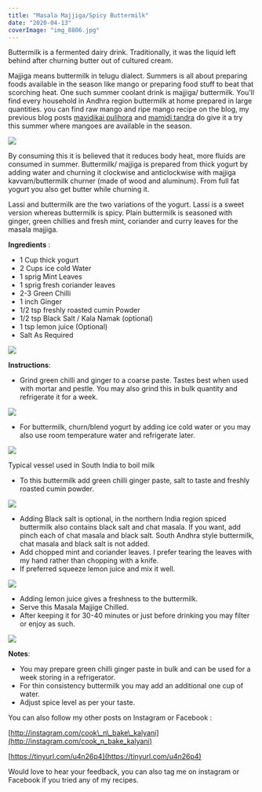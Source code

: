 ```yaml
---
title: "Masala Majjiga/Spicy Buttermilk"
date: "2020-04-13"
coverImage: "img_8806.jpg"
---
```


Buttermilk is a fermented dairy drink. Traditionally, it was the liquid left behind after churning butter out of cultured cream.

Majjiga means buttermilk in telugu dialect. Summers is all about preparing foods available in the season like mango or preparing food stuff to beat that scorching heat. One such summer coolant drink is majjiga/ buttermilk. You'll find every household in Andhra region buttermilk at home prepared in large quantities. you can find raw mango and ripe mango recipe on the blog, my previous blog posts [mavidikai pulihora](https://l.facebook.com/l.php?u=https%3A%2F%2Fcooknbakekalyani.wordpress.com%2F2020%2F04%2F03%2Fmango-rice-mavidikai-pulihora%2F%3Ffbclid%3DIwAR3E_Ed2hhTQ7nFZPSjqKh_5qOAJKQaa2qKWgwERdw65wHjeOvl8Y1eD2LM&h=AT1kW67OspO27O7wxbI4M43ZFyiVpDn2CrIkiBPlzDXj63ywk8ga2Iyrxdg49PO6ty1rSQ1-aUN6iS_0iQBzDasMvhqR9_nFMRPt63-tmI9JOI3nycdAhfzconkTJzzzp-VlZnL8_hjzO1Ua-UEABt8k0k_-d8-_bvvmZY8hh1FUBvbCN7Nkt-g) and [mamidi tandra](https://l.facebook.com/l.php?u=https%3A%2F%2Fcooknbakekalyani.wordpress.com%2F2020%2F04%2F10%2Faam-papad-mango-pulp-bars%2F%3Ffbclid%3DIwAR1wSxsRiusnYi-b25PVJlymaqernH7eTzWfPdb21csGDmBuLjbG7D0fnN4&h=AT0XxGXEShafRd5ViujMChrqaG-ejBL_PVKLDMDLFTbXiqcawbTMYf-99w3A6MRjWFyZ8IUPI41gM_j1IM59gpchCS0VESzmFsb-KQh3W7dHRDYZG3Yatr0WTvo7cZLMG5NKNNWFEmqR2zIiA7wbpC8N1fmh0s5piMDE59g-lKeRaxL8xh0BDrc) do give it a try this summer where mangoes are available in the season.

![](https://cooknbakekalyani.files.wordpress.com/2020/04/img_8806.jpg?w=768)

By consuming this it is believed that it reduces body heat, more fluids are consumed in summer. Buttermilk/ majjiga is prepared from thick yogurt by adding water and churning it clockwise and anticlockwise with majjiga kavvam/buttermilk churner (made of wood and aluminum). From full fat yogurt you also get butter while churning it.

Lassi and buttermilk are the two variations of the yogurt. Lassi is a sweet version whereas buttermilk is spicy. Plain buttermilk is seasoned with ginger, green chillies and fresh mint, coriander and curry leaves for the masala majjiga.

**Ingredients** : 

- 1 Cup thick yogurt
- 2 Cups ice cold Water
- 1 sprig Mint Leaves
- 1 sprig fresh coriander leaves
- 2-3 Green Chilli
- 1 inch Ginger
- 1/2 tsp freshly roasted cumin Powder
- 1/2 tsp Black Salt / Kala Namak (optional)
- 1 tsp lemon juice (Optional)
- Salt As Required

![](images/img_8792.jpg)

**Instructions**: 

- Grind green chilli and ginger to a coarse paste. Tastes best when used with mortar and pestle. You may also grind this in bulk quantity and refrigerate it for a week.

![](images/img_8796.jpg)

- For buttermilk, churn/blend yogurt by adding ice cold water or you may also use room temperature water and refrigerate later.

![](https://cooknbakekalyani.files.wordpress.com/2020/04/img_8797.jpg?w=1024)

Typical vessel used in South India to boil milk

- To this buttermilk add green chilli ginger paste, salt to taste and freshly roasted cumin powder.

![](https://cooknbakekalyani.files.wordpress.com/2020/04/img_8799.jpg?w=768)

- Adding Black salt is optional, in the northern India region spiced buttermilk also contains black salt and chat masala. If you want, add pinch each of chat masala and black salt. South Andhra style buttermilk, chat masala and black salt is not added.
- Add chopped mint and coriander leaves. I prefer tearing the leaves with my hand rather than chopping with a knife.
- If preferred squeeze lemon juice and mix it well.

![](https://cooknbakekalyani.files.wordpress.com/2020/04/img_8801.jpg?w=768)

- Adding lemon juice gives a freshness to the buttermilk.
- Serve this Masala Majjige Chilled.
- After keeping it for 30-40 minutes or just before drinking you may filter or enjoy as such.

![](https://cooknbakekalyani.files.wordpress.com/2020/04/img_8810-1.jpg?w=811)

**Notes**: 

- You may prepare green chilli ginger paste in bulk and can be used for a week storing in a refrigerator.
- For thin consistency buttermilk you may add an additional one cup of water.
- Adjust spice level as per your taste.

You can also follow my other posts on Instagram or Facebook :

[http://instagram.com/cook\_n\_bake\_kalyani](http://instagram.com/cook_n_bake_kalyani)

[https://tinyurl.com/u4n26p4](https://tinyurl.com/u4n26p4)

Would love to hear your feedback, you can also tag me on instagram or Facebook if you tried any of my recipes.
